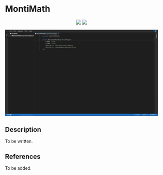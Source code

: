 # MontiMath
<p align="center">
    <img src="https://img.shields.io/badge/Extension_Version-0.1.1-blue.svg?longCache=true&style=flat-square"/>
    <img src="https://img.shields.io/badge/Grammar_Version-0.0.7.1-blue.svg?longCache=true&style=flat-square"/>
</p>
<p align="center">
    <img src="doc/images/montimath.png"/>
</p>

## Description
To be written.

## References
To be added.

<!-- ## Application Programming Interface
The API documentation for this module can be found
[here](https://embeddedmontiarc.github.io/Elysium/plugins/montimath/docs). -->